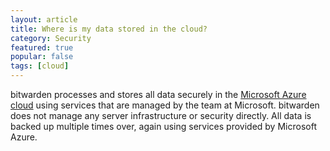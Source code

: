 ```yaml
---
layout: article
title: Where is my data stored in the cloud?
category: Security
featured: true
popular: false
tags: [cloud]
---
```


bitwarden processes and stores all data securely in the [Microsoft Azure cloud][azure] using services that are managed by the
team at Microsoft. bitwarden does not manage any server infrastructure or security directly. All data is backed up multiple
times over, again using services provided by Microsoft Azure.

[azure]: https://azure.com
